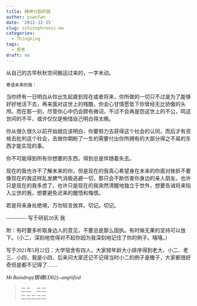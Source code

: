 ```yaml
---
title: 精神分裂的我
author: yuanfan
date: '2012-12-15'
slug: schizophrenic-me
categories:
  - Thingking
tags:
  - 思考
draft: no
---
```


<font face="微软雅黑">从自己的古早秋秋空间搬运过来的，一字未动。

<!--more-->

    寄语未来的我：

  当你终有一日明白从你出生起直到现在或者将来，你所做的一切只不过是为了能够好好地活下去，再来面对这世上的残酷，你会心甘情愿低下你曾经无比骄傲的头颅。而在那一刻，尽管你心中仍会颇有微词，不过不会再是怨这世上的不公，鸣这世间的不平，或许仅仅是惋惜自己明白得太晚。
             
  你从很久很久以前开始就应该明白，你要努力去获得这个社会的认同，而后才有资格去批判这个社会，去做你期盼了一生的需要付出你所拥有的大部分得之不易的东西才能实现的事。

  你不可能得到所有你想要的东西，得到总是伴随着失去。
             
  现在的我也许不了解未来的你，但是现在的我真心希望身在未来的你面对挫折不要像现在的我这样乱发脾气消极逃避一切，那只会不断伤害你身边的亲人朋友。也许只是现在的我多虑了。也许只是现在的我突然清醒地独立于世外，想要告诫将来陷入尘世的我，想要避免迟来的醒悟和悔恨。
             
  若是将来身处绝境，万勿轻言放弃。切记。切记。

   ———— 写于研前20天   我
                                                                                         
附：有时要多听取身边人的意见，不要总是那么固执。有时候无果的坚持可以放下。（小二，深刻地觉得对不起你因为我深刻地记住了你的例子。嘻嘻。）

写于2021年5月22日：大学宿舍有四人，大家按年龄大小排序得到老大、小二、老三、小四，我是小四，后来问大家还记不记得当时小二的例子是撒子，大家都很好奇但是都不记得了……

*Mr.Raindrop(银魂ED02)--amplified*
  
>二二&emsp;二二 <br>
>二二二二二
